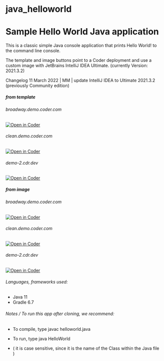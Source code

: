 # java_helloworld

# Sample Hello World Java application

This is a classic simple Java console application that prints Hello World! to the command line console.

The template and image buttons point to a Coder deployment and use a custom image with JetBrains IntelliJ IDEA Ultimate. (currently Version: 2021.3.2)

Changelog
11 March 2022 | MM | update IntelliJ IDEA to Ultimate 2021.3.2 (previously Community edition)

##### from template

###### broadway.demo.coder.com
[![Open in Coder](https://cdn.coder.com/embed-button.svg)](https://broadway.demo.coder.com/wac/build?template_oauth_service=github&template_url=git@github.com:mtm20176/java_helloworld.git&template_ref=main&template_filepath=.coder/coder.yaml)

###### clean.demo.coder.com
[![Open in Coder](https://cdn.coder.com/embed-button.svg)](https://clean.demo.coder.com/wac/build?template_oauth_service=github&template_url=git@github.com:mtm20176/java_helloworld.git&template_ref=main&template_filepath=.coder/coder.yaml)

###### demo-2.cdr.dev
[![Open in Coder](https://cdn.coder.com/embed-button.svg)](https://demo-2.cdr.dev/wac/build?template_oauth_service=github&template_url=git@github.com:mtm20176/java_helloworld.git&template_ref=main&template_filepath=.coder/coder.yaml)



##### from image

###### broadway.demo.coder.com
[![Open in Coder](https://cdn.coder.com/embed-button.svg)](https://broadway.demo.coder.com/workspaces/git?org=default&image=61f04d8d-67eea84f0945044817c7d3d7&tag=ubuntu&service=github&repo=git@github.com:mtm20176/java_helloworld.git)

###### clean.demo.coder.com
[![Open in Coder](https://cdn.coder.com/embed-button.svg)](https://clean.demo.coder.com/workspaces/git?org=61e9578b-2f1f7c4b2fa01ad7647b6f69&image=61e957c4-2fd22d3cc4a4ce2c5c059969&tag=ubuntu&service=github&repo=git@github.com:mtm20176/java_helloworld.git)

###### demo-2.cdr.dev
[![Open in Coder](https://cdn.coder.com/embed-button.svg)](https://demo-2.cdr.dev/workspaces/git?org=default&image=5ff73c05-362e4005262ec41e885db783&tag=ubuntu&service=gitlab&repo=git@github.com:mtm20176/java_helloworld.git)





###### Languages, frameworks used:

* Java 11
* Gradle 6.7


###### Notes / To run this app after cloning, we recommend:

* To compile, type javac helloworld.java

* To run, type java HelloWorld

* ( it is case sensitive, since it is the name of the Class within the Java file )

